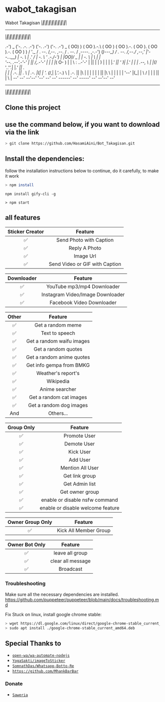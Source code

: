 # wabot_takagisan
Wabot Takagisan
|_____|_____|_____|_____|_____|_____|_____|_____|_____|_____|_____|_____|_____|_____|_____|_____|


____ _____ _____ _____ _____ _____ _____ _____ _____ _____ _____ _____ _____ _____ _____ _____
 |_____|_____|_____|_____|_____|_____|_____|_____|_____|_____|_____|_____|_____|_____|_____|_____|


 .-') _      ('-.    .-. .-')    ('-.                          .-')     ('-.         .-') _
(  OO) )    ( OO ).-.\  ( OO )  ( OO ).-.                     ( OO ).  ( OO ).-.    ( OO ) )
/     '._   / . --. /,--. ,--.  / . --. /  ,----.     ,-.-') (_)---\_) / . --. /,--./ ,--,'
|'--...__)  | \-.  \ |  .'   /  | \-.  \  '  .-./-')  |  |OO)/    _ |  | \-.  \ |   \ |  |\
'--.  .--'.-'-'  |  ||      /,.-'-'  |  | |  |_( O- ) |  |  \\  :   ..-'-'  |  ||    \|  | )
   |  |    \| |_.'  ||     ' _)\| |_.'  | |  | .--, \ |  |(_/ '..''.\| |_.'  ||  .     
      |  |     |  .-.  ||  .   \   |  .-.  |(|  | '. (_/,|  |_.'.-._)   \ |  .-.  ||  |\    |
   |  |     |  | |  ||  |\   \  |  | |  | |  '--'  |(_|  |   \       / |  | |  ||  | \   |
   --'     --' --'--' '--'  --' --'  ------'   --'    -----'  --' --'--'  --'


  _____ _____ _____ _____ _____ _____ _____ _____ _____ _____ _____ _____ _____ _____ _____ _____
 |_____|_____|_____|_____|_____|_____|_____|_____|_____|_____|_____|_____|_____|_____|_____|_____|

## Clone this project 
## use the command below, if you want to download via the link

```bash
> git clone https://github.com/HasamiAini/Bot_Takagisan.git
```

## Install the dependencies:
follow the installation instructions below to continue,
do it carefully, to make it work

```bash
> npm install
```
```
npm install gify-cli -g
```

```
> npm start
```

## all features

| Sticker Creator |                Feature           |
| :-----------: | :--------------------------------: |
|       ✅       | Send Photo with Caption          |
|       ✅       | Reply A Photo                    |
|       ✅       | Image Url                        |
|       ✅       | Send Video or GIF with Caption   |


| Downloader |                     Feature                |
| :------------: | :---------------------------------------------: |
|       ✅        |   YouTube mp3/mp4 Downloader                    |
|       ✅        |   Instagram Video/Image Downloader                  |
|       ✅        |   Facebook Video Downloader                  |


| Other  |                     Feature                     |
| :------------: | :---------------------------------------------: |
|       ✅        |   Get a random meme             |
|       ✅        |   Text to speech                |
|       ✅        |   Get a random waifu images     |
|       ✅        |   Get a random quotes           |
|       ✅        |   Get a random anime quotes     |
|       ✅        |   Get info gempa from BMKG      |
|       ✅        |   Weather's report's     |
|       ✅        |   Wikipedia                 |
|       ✅        |   Anime searcher    |
|       ✅        |   Get a random cat images       |
|       ✅        |   Get a random dog images       |
|      And        |   Others...                     |


| Group Only  |                     Feature                     |
| :------------: | :---------------------------------------------: |
|       ✅        |   Promote User                  |
|       ✅        |   Demote User                   |
|       ✅        |   Kick User                     |
|       ✅        |   Add User                      |
|       ✅        |   Mention All User              |
|       ✅        |   Get link group                |
|       ✅        |   Get Admin list                |
|       ✅        |   Get owner group               |
|       ✅        |   enable or disable nsfw command|
|       ✅        |   enable or disable welcome feature|


| Owner Group Only  |              Feature                |
| :------------: | :---------------------------------------------: |
|       ✅        |   Kick All Member Group                 |

| Owner Bot Only  |              Feature                |
| :------------: | :---------------------------------------------: |
|       ✅        |   leave all group                   |
|       ✅        |   clear all message                 |
|       ✅        |   Broadcast                      |


### Troubleshooting
Make sure all the necessary dependencies are installed.
https://github.com/puppeteer/puppeteer/blob/main/docs/troubleshooting.md

Fix Stuck on linux, install google chrome stable:
```bash
> wget https://dl.google.com/linux/direct/google-chrome-stable_current_amd64.deb
> sudo apt install ./google-chrome-stable_current_amd64.deb
```
## Special Thanks to
* [`open-wa/wa-automate-nodejs`](https://github.com/open-wa/wa-automate-nodejs)
* [`YogaSakti/imageToSticker`](https://github.com/YogaSakti/imageToSticker)
* [`SomnathDas/Whatsapp-Botto-Re`](https://github.com/SomnathDas/Whatsapp-Botto-Re)
* [`https://github.com/MhankBarBar`](https://github.com/MhankBarBar/whatsapp-bot)

### Donate
* [`Saweria`](https://saweria.co/hasamiain)

